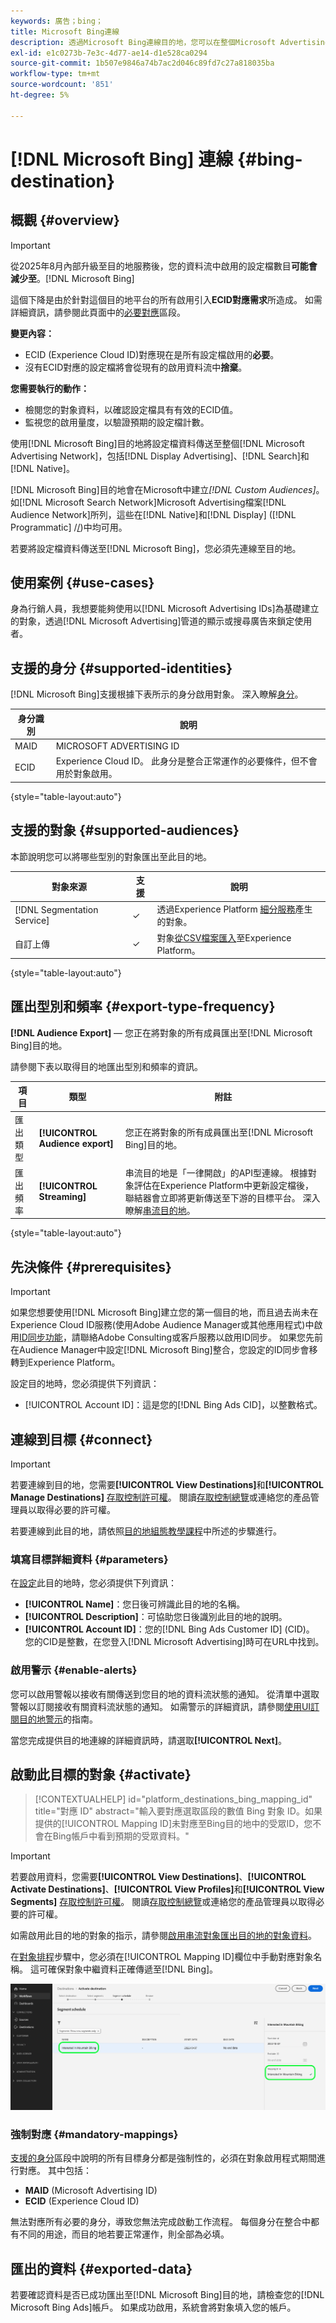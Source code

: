 ```yaml
---
keywords: 廣告；bing；
title: Microsoft Bing連線
description: 透過Microsoft Bing連線目的地，您可以在整個Microsoft Advertising網路（包括顯示廣告、搜尋和原生）中執行重新定位以及以對象為目標的數位行銷活動。
exl-id: e1c0273b-7e3c-4d77-ae14-d1e528ca0294
source-git-commit: 1b507e9846a74b7ac2d046c89fd7c27a818035ba
workflow-type: tm+mt
source-wordcount: '851'
ht-degree: 5%

---
```


# [!DNL Microsoft Bing] 連線 {#bing-destination}

## 概觀 {#overview}


>[!IMPORTANT]
>
>從2025年8月內部升級至目的地服務後，您的資料流中啟用的設定檔數目&#x200B;**可能會減少至**。[!DNL Microsoft Bing]
>
> 這個下降是由於針對這個目的地平台的所有啟用引入&#x200B;**ECID對應需求**&#x200B;所造成。 如需詳細資訊，請參閱此頁面中的[必要對應](#mandatory-mappings)區段。
>
>**變更內容：**
>
>* ECID (Experience Cloud ID)對應現在是所有設定檔啟用的&#x200B;**必要**。
>* 沒有ECID對應的設定檔將會從現有的啟用資料流中&#x200B;**捨棄**。
>
>**您需要執行的動作：**
>
>* 檢閱您的對象資料，以確認設定檔具有有效的ECID值。
>* 監視您的啟用量度，以驗證預期的設定檔計數。

使用[!DNL Microsoft Bing]目的地將設定檔資料傳送至整個[!DNL Microsoft Advertising Network]，包括[!DNL Display Advertising]、[!DNL Search]和[!DNL Native]。

[!DNL Microsoft Bing]目的地會在Microsoft中建立&#x200B;*[!DNL Custom Audiences]*。 如[!DNL Microsoft Search Network]Microsoft Advertising檔案[!DNL Audience Network]所列，這些在[!DNL Native]和[!DNL Display] ([!DNL Programmatic] /[&#x200B; /](https://help.ads.microsoft.com/#apex/ads/en/56892/1-500))中均可用。

若要將設定檔資料傳送至[!DNL Microsoft Bing]，您必須先連線至目的地。

## 使用案例 {#use-cases}

身為行銷人員，我想要能夠使用以[!DNL Microsoft Advertising IDs]為基礎建立的對象，透過[!DNL Microsoft Advertising]管道的顯示或搜尋廣告來鎖定使用者。

## 支援的身分 {#supported-identities}

[!DNL Microsoft Bing]支援根據下表所示的身分啟用對象。 深入瞭解[身分](/help/identity-service/features/namespaces.md)。

| 身分識別 | 說明 |
|---|---|
| MAID | MICROSOFT ADVERTISING ID |
| ECID | Experience Cloud ID。 此身分是整合正常運作的必要條件，但不會用於對象啟用。 |

{style="table-layout:auto"}

## 支援的對象 {#supported-audiences}

本節說明您可以將哪些型別的對象匯出至此目的地。

| 對象來源 | 支援 | 說明 |
|---------|----------|----------|
| [!DNL Segmentation Service] | ✓ | 透過Experience Platform [細分服務](../../../segmentation/home.md)產生的對象。 |
| 自訂上傳 | ✓ | 對象[從CSV檔案匯入](../../../segmentation/ui/audience-portal.md#import-audience)至Experience Platform。 |

{style="table-layout:auto"}

## 匯出型別和頻率 {#export-type-frequency}

**[!DNL Audience Export]** — 您正在將對象的所有成員匯出至[!DNL Microsoft Bing]目的地。

請參閱下表以取得目的地匯出型別和頻率的資訊。

| 項目 | 類型 | 附註 |
|---------|----------|---------|
| 匯出類型 | **[!UICONTROL Audience export]** | 您正在將對象的所有成員匯出至[!DNL Microsoft Bing]目的地。 |
| 匯出頻率 | **[!UICONTROL Streaming]** | 串流目的地是「一律開啟」的API型連線。 根據對象評估在Experience Platform中更新設定檔後，聯結器會立即將更新傳送至下游的目標平台。 深入瞭解[串流目的地](/help/destinations/destination-types.md#streaming-destinations)。 |

{style="table-layout:auto"}

## 先決條件 {#prerequisites}

>[!IMPORTANT]
>
>如果您想要使用[!DNL Microsoft Bing]建立您的第一個目的地，而且過去尚未在Experience Cloud ID服務(使用Adobe Audience Manager或其他應用程式)中啟用[ID同步功能](https://experienceleague.adobe.com/docs/id-service/using/id-service-api/methods/idsync.html)，請聯絡Adobe Consulting或客戶服務以啟用ID同步。 如果您先前在Audience Manager中設定[!DNL Microsoft Bing]整合，您設定的ID同步會移轉到Experience Platform。

設定目的地時，您必須提供下列資訊：

* [!UICONTROL Account ID]：這是您的[!DNL Bing Ads CID]，以整數格式。

## 連線到目標 {#connect}

>[!IMPORTANT]
> 
>若要連線到目的地，您需要&#x200B;**[!UICONTROL View Destinations]**&#x200B;和&#x200B;**[!UICONTROL Manage Destinations]** [存取控制許可權](/help/access-control/home.md#permissions)。 閱讀[存取控制總覽](/help/access-control/ui/overview.md)或連絡您的產品管理員以取得必要的許可權。

若要連線到此目的地，請依照[目的地組態教學課程](../../ui/connect-destination.md)中所述的步驟進行。

### 填寫目標詳細資料 {#parameters}

在[設定](../../ui/connect-destination.md)此目的地時，您必須提供下列資訊：

* **[!UICONTROL Name]**：您日後可辨識此目的地的名稱。
* **[!UICONTROL Description]**：可協助您日後識別此目的地的說明。
* **[!UICONTROL Account ID]**：您的[!DNL Bing Ads Customer ID] (CID)。 您的CID是整數，在您登入[!DNL Microsoft Advertising]時可在URL中找到。

### 啟用警示 {#enable-alerts}

您可以啟用警報以接收有關傳送到您目的地的資料流狀態的通知。 從清單中選取警報以訂閱接收有關資料流狀態的通知。 如需警示的詳細資訊，請參閱[使用UI訂閱目的地警示](../../ui/alerts.md)的指南。

當您完成提供目的地連線的詳細資訊時，請選取&#x200B;**[!UICONTROL Next]**。

## 啟動此目標的對象 {#activate}

>[!CONTEXTUALHELP]
>id="platform_destinations_bing_mapping_id"
>title="對應 ID"
>abstract="輸入要對應選取區段的數值 Bing 對象 ID。如果提供的[!UICONTROL Mapping ID]未對應至Bing目的地中的受眾ID，您不會在Bing帳戶中看到預期的受眾資料。"

>[!IMPORTANT]
> 
>若要啟用資料，您需要&#x200B;**[!UICONTROL View Destinations]**、**[!UICONTROL Activate Destinations]**、**[!UICONTROL View Profiles]**&#x200B;和&#x200B;**[!UICONTROL View Segments]** [存取控制許可權](/help/access-control/home.md#permissions)。 閱讀[存取控制總覽](/help/access-control/ui/overview.md)或連絡您的產品管理員以取得必要的許可權。

如需啟用此目的地的對象的指示，請參閱[啟用串流對象匯出目的地的對象資料](../../ui/activate-segment-streaming-destinations.md)。

在[對象排程](../../ui/activate-segment-streaming-destinations.md#scheduling)步驟中，您必須在[!UICONTROL Mapping ID]欄位中手動對應對象名稱。 這可確保對象中繼資料正確傳遞至[!DNL Bing]。

![顯示對象排程畫面的UI影像，其中包含如何將對象名稱對應至Bing對應ID的範例。](../../assets/catalog/advertising/bing/mapping-id.png)

### 強制對應 {#mandatory-mappings}

[支援的身分](#supported-identities)區段中說明的所有目標身分都是強制性的，必須在對象啟用程式期間進行對應。 其中包括：

* **MAID** (Microsoft Advertising ID)
* **ECID** (Experience Cloud ID)

無法對應所有必要的身分，導致您無法完成啟動工作流程。 每個身分在整合中都有不同的用途，而目的地若要正常運作，則全部為必填。

## 匯出的資料 {#exported-data}

若要確認資料是否已成功匯出至[!DNL Microsoft Bing]目的地，請檢查您的[!DNL Microsoft Bing Ads]帳戶。 如果成功啟用，系統會將對象填入您的帳戶。
